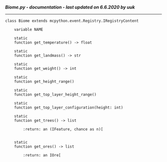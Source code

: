 ***Biome.py - documentation - last updated on 6.6.2020 by uuk***
___

    class Biome extends mcpython.event.Registry.IRegistryContent

        variable NAME

        static
        function get_temperature() -> float

        static
        function get_landmass() -> str

        static
        function get_weight() -> int

        static
        function get_height_range()

        static
        function get_top_layer_height_range()

        static
        function get_top_layer_configuration(height: int)

        static
        function get_trees() -> list
            
            :return: an (IFeature, chance as n)[


        static
        function get_ores() -> list
            
            :return: an IOre[
